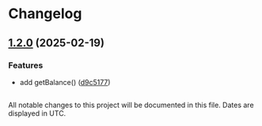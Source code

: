 # Changelog

## [1.2.0](https://github.com/mdotme/node-eskiz-sms/compare/v1.1.21...v1.2.0) (2025-02-19)

### Features

* add getBalance() ([d9c5177](https://github.com/mdotme/node-eskiz-sms/commit/d9c51772363772fd8ced4e48323cfb77fd4c34b9))

##

All notable changes to this project will be documented in this file. Dates are displayed in UTC.
